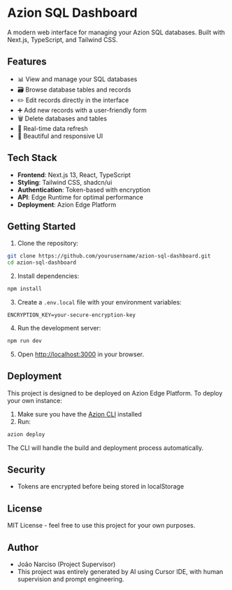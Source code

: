 # Azion SQL Dashboard

A modern web interface for managing your Azion SQL databases. Built with Next.js, TypeScript, and Tailwind CSS.

## Features

- 📊 View and manage your SQL databases
- 🗃️ Browse database tables and records
- ✏️ Edit records directly in the interface
- ➕ Add new records with a user-friendly form
- 🗑️ Delete databases and tables
- 🔄 Real-time data refresh
- 🎨 Beautiful and responsive UI

## Tech Stack

- **Frontend**: Next.js 13, React, TypeScript
- **Styling**: Tailwind CSS, shadcn/ui
- **Authentication**: Token-based with encryption
- **API**: Edge Runtime for optimal performance
- **Deployment**: Azion Edge Platform

## Getting Started

1. Clone the repository:
```bash
git clone https://github.com/yourusername/azion-sql-dashboard.git
cd azion-sql-dashboard
```

2. Install dependencies:
```bash
npm install
```

3. Create a `.env.local` file with your environment variables:
```env
ENCRYPTION_KEY=your-secure-encryption-key
```

4. Run the development server:
```bash
npm run dev
```

5. Open [http://localhost:3000](http://localhost:3000) in your browser.

## Deployment

This project is designed to be deployed on Azion Edge Platform. To deploy your own instance:

1. Make sure you have the [Azion CLI](https://www.azion.com/en/documentation/products/azion-cli/) installed
2. Run:
```bash
azion deploy
```

The CLI will handle the build and deployment process automatically.

## Security
- Tokens are encrypted before being stored in localStorage

## License

MIT License - feel free to use this project for your own purposes.

## Author

- João Narciso (Project Supervisor)
- This project was entirely generated by AI using Cursor IDE, with human supervision and prompt engineering.